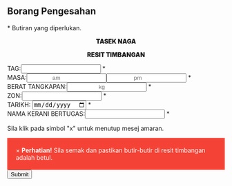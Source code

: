 <!DOCTYPE html>
<html>
<head>
<style>
p.thicker {
    font-weight: 900;
}
.alert {
    padding: 20px;
    background-color: #f44336;
    color: white;
}

.closebtn {
    margin-left: 15px;
    color: white;
    font-weight: bold;
    float: right;
    font-size: 22px;
    line-height: 20px;
    cursor: pointer;
    transition: 0.3s;
}

.closebtn:hover {
    color: black;
}
</style>
</head>
<body>
<h2> Borang Pengesahan </h2>
<p><span class="error">* Butiran yang diperlukan.</span></p>
<div align="center">
<p class="thicker">	TASEK NAGA</p>
<p class="thicker">	RESIT TIMBANGAN</p>		
</div>

<form action="Terima kasih.php" method="post">
TAG:<input type="text" name="name"><span class="error"> * <?php echo $nameErr;?></span><br>
MASA:<input type="text" name="name" placeholder="				am"><input type="text" name="name" placeholder="				pm"><span class="error"> * <?php echo $nameErr;?></span><br>
BERAT TANGKAPAN:<input type="text" name="name" placeholder=" 				   kg"><span class="error"> * <?php echo $nameErr;?></span><br>
ZON:<input type="text" name="name"><span class="error"> * <?php echo $nameErr;?></span><br>
TARIKH: <input type="date" name="dateday"><span class="error"> * <?php echo $nameErr;?></span><br>
NAMA KERANI BERTUGAS:<input type="text" name="name"><span class="error"> * <?php echo $nameErr;?></span><br>



<p>Sila klik pada simbol "x" untuk menutup mesej amaran.</p>
<div class="alert">
  <span class="closebtn" onclick="this.parentElement.style.display='none';">&times;</span> 
  <strong>Perhatian!</strong> Sila semak dan pastikan butir-butir di resit timbangan adalah betul.
</div>
<input type="submit" name="submit" value="Submit">
</form> 

</body>
</html>
